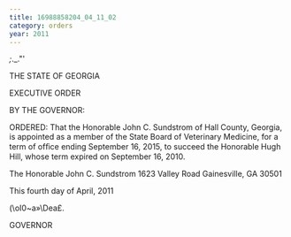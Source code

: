 ```yaml
---
title: 16988858204_04_11_02
category: orders
year: 2011
---
```

 

  _;_._."'

THE STATE OF GEORGIA

EXECUTIVE ORDER

BY THE GOVERNOR:

ORDERED: That the Honorable John C. Sundstrom of Hall County, Georgia, is
appointed as a member of the State Board of Veterinary Medicine,
for a term of ofﬁce ending September 16, 2015, to succeed the
Honorable Hugh Hill, whose term expired on September 16, 2010.

The Honorable John C. Sundstrom
1623 Valley Road
Gainesville, GA 30501

This fourth day of April, 2011

(\oI0~a»\Dea£.

GOVERNOR

